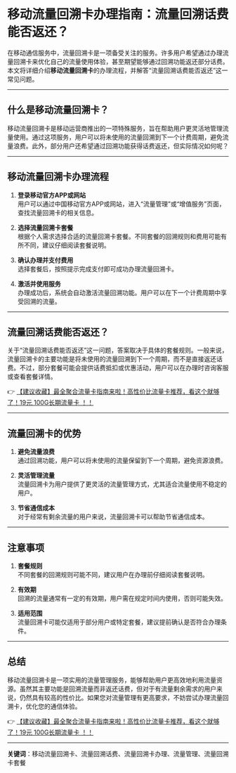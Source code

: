 # 移动流量回溯卡办理指南：流量回溯话费能否返还？

在移动通信服务中，流量回溯卡是一项备受关注的服务。许多用户希望通过办理流量回溯卡来优化自己的流量使用体验，甚至期望能够通过回溯功能返还部分话费。本文将详细介绍**移动流量回溯卡**的办理流程，并解答“流量回溯话费能否返还”这一常见问题。

---

## 什么是移动流量回溯卡？

移动流量回溯卡是移动运营商推出的一项特殊服务，旨在帮助用户更灵活地管理流量使用。通过这项服务，用户可以将未使用的流量回溯到下一个计费周期，避免流量浪费。此外，部分用户还希望通过回溯功能获得话费返还，但实际情况如何呢？

---

## 移动流量回溯卡办理流程

1. **登录移动官方APP或网站**  
   用户可以通过中国移动官方APP或网站，进入“流量管理”或“增值服务”页面，查找流量回溯卡的相关信息。

2. **选择流量回溯卡套餐**  
   根据个人需求选择合适的流量回溯卡套餐。不同套餐的回溯规则和费用可能有所不同，建议仔细阅读套餐说明。

3. **确认办理并支付费用**  
   选择套餐后，按照提示完成支付即可成功办理流量回溯卡。

4. **激活并使用服务**  
   办理成功后，系统会自动激活流量回溯功能。用户可以在下一个计费周期中享受回溯的流量。

---

## 流量回溯话费能否返还？

关于“流量回溯话费能否返还”这一问题，答案取决于具体的套餐规则。一般来说，流量回溯卡的主要功能是将未使用的流量回溯到下一个周期，而不是直接返还话费。不过，部分套餐可能会提供话费抵扣或优惠活动，用户可以在办理时咨询客服或查看套餐详情。

👉 [【建议收藏】最全聚合流量卡指南来啦！高性价比流量卡推荐，看这个就够了！19元 100G长期流量卡 ！！](https://bit.ly/Liuliangka)

---

## 流量回溯卡的优势

1. **避免流量浪费**  
   通过回溯功能，用户可以将未使用的流量保留到下一个周期，避免资源浪费。

2. **灵活管理流量**  
   流量回溯卡为用户提供了更灵活的流量管理方式，尤其适合流量使用不稳定的用户。

3. **节省通信成本**  
   对于经常有剩余流量的用户来说，流量回溯卡可以帮助节省通信成本。

---

## 注意事项

1. **套餐规则**  
   不同套餐的回溯规则可能不同，建议用户在办理前仔细阅读套餐说明。

2. **有效期**  
   回溯的流量通常有一定的有效期，用户需在规定时间内使用，否则可能失效。

3. **适用范围**  
   流量回溯卡可能仅适用于部分用户或特定套餐，建议提前确认是否符合办理条件。

---

## 总结

移动流量回溯卡是一项实用的流量管理服务，能够帮助用户更高效地利用流量资源。虽然其主要功能是回溯流量而非返还话费，但对于有流量剩余需求的用户来说，仍然具有较高的性价比。如果您对流量管理有更高要求，不妨尝试办理流量回溯卡，优化您的通信体验。

👉 [【建议收藏】最全聚合流量卡指南来啦！高性价比流量卡推荐，看这个就够了！19元 100G长期流量卡 ！！](https://bit.ly/Liuliangka)

---

**关键词**：移动流量回溯卡、流量回溯话费、流量回溯卡办理、流量管理、流量回溯卡套餐